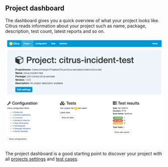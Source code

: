 ## Project dashboard

The dashboard gives you a quick overview of what your project looks like. Citrus reads information about your project such as
name, package, description, test count, latest reports and so on.

![Dashboard](screenshots/project-dashboard.png)

The project dashboard is a good starting point to discover your project with all [projects settings](project-settings.md) and [test cases](tests.md).